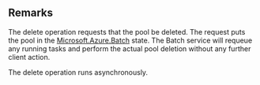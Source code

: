 ## Remarks  
 The delete operation requests that the pool be deleted.  The request puts the pool in the [Microsoft.Azure.Batch](assetId:///N:Microsoft.Azure.Batch?qualifyHint=False&autoUpgrade=True) state.             The Batch service will requeue any running tasks and perform the actual pool deletion without any further client action.  
  
 The delete operation runs asynchronously.